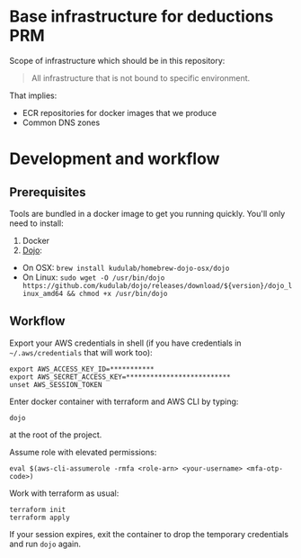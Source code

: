 # Base infrastructure for deductions PRM

Scope of infrastructure which should be in this repository:

> All infrastructure that is not bound to specific environment.

That implies:
 * ECR repositories for docker images that we produce
 * Common DNS zones

# Development and workflow

## Prerequisites

Tools are bundled in a docker image to get you running quickly.
You'll only need to install:
1. Docker
2. [Dojo](https://github.com/kudulab/dojo):
 * On OSX: `brew install kudulab/homebrew-dojo-osx/dojo`
 * On Linux: `sudo wget -O /usr/bin/dojo https://github.com/kudulab/dojo/releases/download/${version}/dojo_linux_amd64
&& chmod +x /usr/bin/dojo`

## Workflow

Export your AWS credentials in shell (if you have credentials in `~/.aws/credentials` that will work too):
```
export AWS_ACCESS_KEY_ID=***********
export AWS_SECRET_ACCESS_KEY=**************************
unset AWS_SESSION_TOKEN
```

Enter docker container with terraform and AWS CLI by typing:
```
dojo
```
at the root of the project.

Assume role with elevated permissions:
```
eval $(aws-cli-assumerole -rmfa <role-arn> <your-username> <mfa-otp-code>)
```

Work with terraform as usual:
```
terraform init
terraform apply
```

If your session expires, exit the container to drop the temporary credentials and run `dojo` again.

